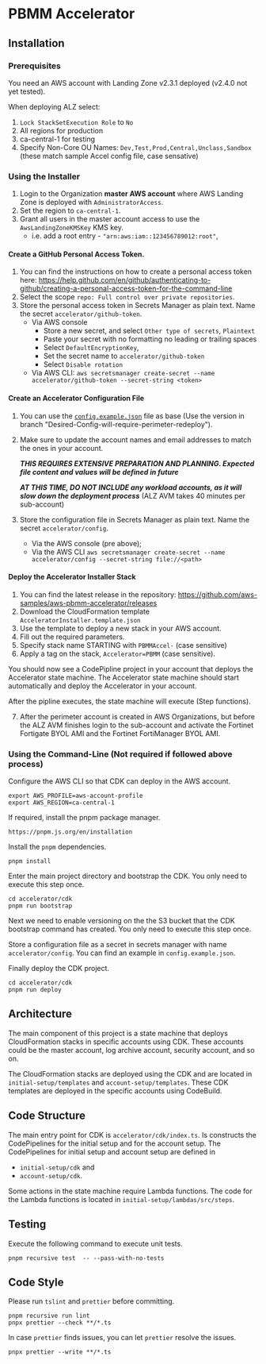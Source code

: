 # PBMM Accelerator

## Installation

### Prerequisites

You need an AWS account with Landing Zone v2.3.1 deployed (v2.4.0 not yet tested).

When deploying ALZ select: 
1. `Lock StackSetExecution Role` to `No`
2. All regions for production
3. ca-central-1 for testing
4. Specify Non-Core OU Names: `Dev,Test,Prod,Central,Unclass,Sandbox` (these match sample Accel config file, case sensative)

### Using the Installer

1. Login to the Organization **master AWS account** where AWS Landing Zone is deployed with `AdministratorAccess`.
2. Set the region to `ca-central-1`.
3. Grant all users in the master account access to use the `AwsLandingZoneKMSKey` KMS key.
   - i.e. add a root entry - `"arn:aws:iam::123456789012:root"`,

#### Create a GitHub Personal Access Token.

1. You can find the instructions on how to create a personal access token here: https://help.github.com/en/github/authenticating-to-github/creating-a-personal-access-token-for-the-command-line
2. Select the scope `repo: Full control over private repositories`.
3. Store the personal access token in Secrets Manager as plain text. Name the secret `accelerator/github-token`.
    - Via AWS console
      - Store a new secret, and select `Other type of secrets`, `Plaintext`
      - Paste your secret with no formatting no leading or trailing spaces
      - Select `DefaultEncryptionKey`,
      - Set the secret name to `accelerator/github-token`
      - Select `Disable rotation`
    - Via AWS CLI: `aws secretsmanager create-secret --name accelerator/github-token --secret-string <token>`

#### Create an Accelerator Configuration File

1. You can use the [`config.example.json`](./config.example.json) file as base 
   (Use the version in branch "Desired-Config-will-require-perimeter-redeploy").
2. Make sure to update the account names and email addresses to match the ones in your account.

   ***THIS REQUIRES EXTENSIVE PREPARATION AND PLANNING. Expected file content and values will be defined in future***
   
   ***AT THIS TIME, DO NOT INCLUDE any workload accounts, as it will slow down the deployment process***
      (ALZ AVM takes 40 minutes per sub-account)

3. Store the configuration file in Secrets Manager as plain text. Name the secret `accelerator/config`.
   - Via the AWS console (pre above);
   - Via the AWS CLI `aws secretsmanager create-secret --name accelerator/config --secret-string file://<path>`

#### Deploy the Accelerator Installer Stack

1. You can find the latest release in the repository: https://github.com/aws-samples/aws-pbmm-accelerator/releases
2. Download the CloudFormation template `AcceleratorInstaller.template.json`
3. Use the template to deploy a new stack in your AWS account.
4. Fill out the required parameters.
5. Specify stack name STARTING with `PBMMAccel-` (case sensitive)
6. Apply a tag on the stack, `Accelerator=PBMM` (case sensitive).

You should now see a CodePipline project in your account that deploys the Accelerator state machine. The Accelerator
state machine should start automatically and deploy the Accelerator in your account.

After the pipline executes, the state machine will execute (Step functions).

7. After the perimeter account is created in AWS Organizations, but before the ALZ AVM finishes login to the sub-account and activate the Fortinet Fortigate BYOL AMI and the Fortinet FortiManager BYOL AMI.

### Using the Command-Line (Not required if followed above process)

Configure the AWS CLI so that CDK can deploy in the AWS account.

    export AWS_PROFILE=aws-account-profile
    export AWS_REGION=ca-central-1

If required, install the pnpm package manager.

    https://pnpm.js.org/en/installation

Install the `pnpm` dependencies.

    pnpm install

Enter the main project directory and bootstrap the CDK. You only need to execute this step once.

    cd accelerator/cdk
    pnpm run bootstrap

Next we need to enable versioning on the the S3 bucket that the CDK bootstrap command has created. You only need to
execute this step once.

Store a configuration file as a secret in secrets manager with name `accelerator/config`. You can find an example in
`config.example.json`.

Finally deploy the CDK project.

    cd accelerator/cdk
    pnpm run deploy

## Architecture

The main component of this project is a state machine that deploys CloudFormation stacks in specific accounts using CDK.
These accounts could be the master account, log archive account, security account, and so on.

The CloudFormation stacks are deployed using the CDK and are located in `initial-setup/templates` and
`account-setup/templates`. These CDK templates are deployed in the specific accounts using CodeBuild.

## Code Structure

The main entry point for CDK is `accelerator/cdk/index.ts`. Is constructs the CodePipelines for the initial setup and
for the account setup. The CodePipelines for initial setup and account setup are defined in

- `initial-setup/cdk` and
- `account-setup/cdk`.

Some actions in the state machine require Lambda functions. The code for the Lambda functions is located in
`initial-setup/lambdas/src/steps`.

## Testing

Execute the following command to execute unit tests.

    pnpm recursive test  -- --pass-with-no-tests

## Code Style

Please run `tslint` and `prettier` before committing.

    pnpm recursive run lint
    pnpx prettier --check **/*.ts

In case `prettier` finds issues, you can let `prettier` resolve the issues.

    pnpx prettier --write **/*.ts
